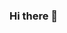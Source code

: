 ### Hi there 👋

<!--
**nungrie/nungrie** is a ✨ _special_ ✨ repository because its `README.md` (this file) appears on your GitHub profile.

Here are some ideas to get you started:

- 🔭 I’m currently working on design ...
- 🌱 I’m currently learning UI/UX...
- 👯 I’m looking to collaborate on coding...
- 🤔 I’m looking for help with ...
- 💬 Ask me about ...
- 📫 How to reach me: nungrie0519@gmail.com ...
- 😄 Pronouns: ...
- ⚡ Fun fact: ...
-->
